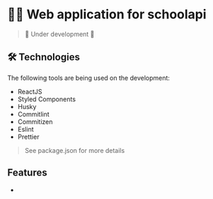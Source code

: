 # 👩‍🏫 Web application for schoolapi
> 🚧 Under development 🚧

## 🛠️ Technologies
The following tools are being used on the development:
- ReactJS
- Styled Components
- Husky
- Commitlint
- Commitizen
- Eslint
- Prettier
> See package.json for more details

## Features
-
